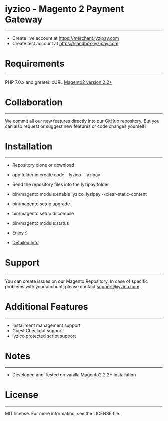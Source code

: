 # iyzico - Magento 2 Payment Gateway
------------
* Create live account at https://merchant.iyzipay.com
* Create test account at https://sandbox-iyzipay.com


# Requirements
------------
PHP 7.0.x and greater.
cURL
[Magento2 version 2.2+](https://devdocs.magento.com/guides/v2.2/install-gde/system-requirements-tech.html)


# Collaboration
------------
We commit all our new features directly into our GitHub repository. But you can also request or suggest new features or code changes yourself!

# Installation
---------------

* Repository clone or download
* app folder in create code - Iyzico - Iyzipay
* Send the repository files into the Iyzipay folder
* bin/magento module:enable Iyzico_Iyzipay --clear-static-content
* bin/magento setup:upgrade
* bin/magento setup:di:compile
* bin/magento module:status
* Enjoy :)

* <a href="https://dev-beta.iyzipay.com/tr/3-secenek/teknik-bilgi-gerekli">Detailed Info</a>

# Support
---------------
You can create issues on our Magento Repository. In case of specific problems with your account, please contact support@iyzico.com.

# Additional Features
---------------------
* Installment management support
* Guest Checkout support
* iyzico protected script support

# Notes
---------------
* Developed and Tested on vanilla Magento2 2.2+ Installation

# License
---------------
MIT license. For more information, see the LICENSE file.
